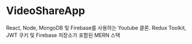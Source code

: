 # VideoShareApp

React, Node, MongoDB 및 Firebase를 사용하는 Youtube 클론. Redux Toolkit, JWT 쿠키 및 Firebase 저장소가 포함된 MERN 스택
